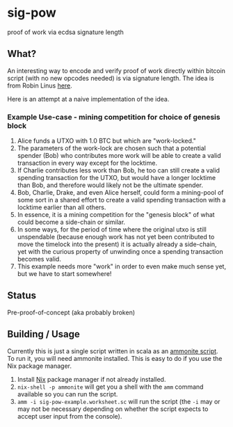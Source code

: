 # sig-pow
proof of work via ecdsa signature length

## What?
An interesting way to encode and verify proof of work directly within bitcoin script (with no new opcodes needed) is via signature length. The idea is from Robin Linus [here](https://gist.github.com/RobinLinus/95de641ed1e3d9fde83bdcf5ac289ce9).

Here is an attempt at a naive implementation of the idea.

### Example Use-case - mining competition for choice of genesis block
1. Alice funds a UTXO with 1.0 BTC but which are "work-locked."
2. The parameters of the work-lock are chosen such that a potential spender
   (Bob) who contributes more work will be able to create a valid transaction
   in every way except for the locktime.
3. If Charlie contributes less work than Bob, he too can still create a valid
   spending transaction for the UTXO, but would have a longer locktime than Bob,
   and therefore would likely not be the ultimate spender.
4. Bob, Charlie, Drake, and even Alice herself, could form a mining-pool of some
   sort in a shared effort to create a valid spending transaction with a locktime
   earlier than all others.
5. In essence, it is a mining competition for the "genesis block" of what could 
   become a side-chain or similar.
6. In some ways, for the period of time where the original utxo is still unspendable
   (because enough work has not yet been contributed to move the timelock into the
   present) it is actually already a side-chain, yet with the curious property of 
   unwinding once a spending transaction becomes valid.
6. This example needs more "work" in order to even make much sense yet, but we
   have to start somewhere!


## Status
Pre-proof-of-concept (aka probably broken)

## Building / Usage
Currently this is just a single script written in scala as an [ammonite script](https://ammonite.io). To run it, you will need ammonite installed. This is easy to do if you use the Nix package manager.
1. Install [Nix](https://nixos.org) package manager if not already installed.
2. `nix-shell -p ammonite` will get you a shell with the `amm` command available so you can run the script.
3. `amm -i sig-pow-example.worksheet.sc` will run the script (the `-i` may or may not be necessary depending on whether the script expects to accept user input from the console).